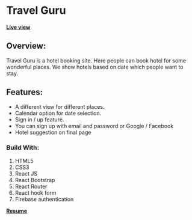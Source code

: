 # Travel Guru

**[Live view](https://travel-guru-9c595.firebaseapp.com/)**

## Overview:
Travel Guru is a hotel booking site. Here people can book hotel for some wonderful places. We show hotels based on date which people want to stay.

## Features:
- A different view for different places.
- Calendar option for date selection.
- Sign in / up feature.
- You can sign up with email and password or Google / Facebook
- Hotel suggestion on final page

### Build With:
1. HTML5
2. CSS3
3. React JS
4. React Bootstrap
5. React Router
6. React hook form
7. Firebase authentication


**[Resume](https://drive.google.com/file/d/1iAdMTcG5qCkF2c9VHihvDcUAqYWcbmQ6/view?usp=drivesdk)**
